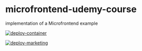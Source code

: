 # microfrontend-udemy-course
implementation of a Microfrontend example


[![deploy-container](https://github.com/marcusbalbi/microfrontend-udemy-course/actions/workflows/container.yml/badge.svg)](https://github.com/marcusbalbi/microfrontend-udemy-course/actions/workflows/container.yml)

[![deploy-marketing](https://github.com/marcusbalbi/microfrontend-udemy-course/actions/workflows/marketing.yml/badge.svg)](https://github.com/marcusbalbi/microfrontend-udemy-course/actions/workflows/marketing.yml)
